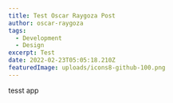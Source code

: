 ```yaml
---
title: Test Oscar Raygoza Post
author: oscar-raygoza
tags:
  - Development
  - Design
excerpt: Test
date: 2022-02-23T05:05:18.210Z
featuredImage: uploads/icons8-github-100.png
---
```

tesst app